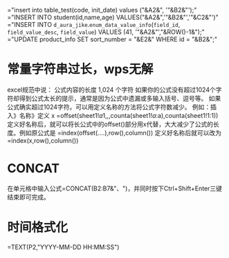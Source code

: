  ="insert into table_test(code, init_date) values ("&A2&", '"&B2&"');"
 ="INSERT INTO student(id,name,age) VALUES("&A2&",'"&B2&"','"&C2&"')"
 ="INSERT INTO `d_aura_jike`.`enum_data_value_info`(`field_id`, `field_value_desc`, `field_value`) VALUES (41, '"&A2&"',"&ROW()-1&");"
 ="UPDATE product_info SET sort_number = "&E2&" WHERE id = "&B2&";"
 
# 常量字符串过长，wps无解
excel规范中说：
公式内容的长度 1,024 个字符
如果你的公式没有超过1024个字符却得到公式太长的提示，通常是因为公式中遗漏或多输入括号、逗号等。
如果公式确实超过1024字符。可以用定义名称的方法将公式字符数减少。
例如：插入》名称》定义 x =offset(sheet1!$a$1,,,counta(sheet1!$a:$a),counta(sheet1!$1:$1))
定义好名称后，就可以将长公式中的offset()部分用x代替，大大减少了公式的长度。例如原公式是
=index(offset(....),row(),column())
定义好名称后就可以改为
=index(x,row(),column())

# CONCAT
在单元格中输入公式=CONCAT(B2:B7&"、")，并同时按下Ctrl+Shift+Enter三键结束即可完成。

# 时间格式化
=TEXT(P2,"YYYY-MM-DD HH:MM:SS")